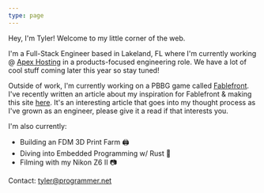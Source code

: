```yaml
---
type: page 
---
```


Hey, I'm Tyler! Welcome to my little corner of the web.

I'm a Full-Stack Engineer based in Lakeland, FL where I'm currently working @ [Apex Hosting](https://apexminecrafthosting.com) in a products-focused engineering role.
We have a lot of cool stuff coming later this year so stay tuned!

Outside of work, I'm currently working on a PBBG game called [Fablefront](https://discord.gg/zkKGwJtEts). I've recently written an article about my inspiration for Fablefront & making this site
[here](/blog/01-coming-full-circle). It's an interesting article that goes into my thought process as I've grown as an engineer, please give it a read if that interests you.

I'm also currently:
- Building an FDM 3D Print Farm :printer:
- Diving into Embedded Programming w/ Rust :crab:
- Filming with my Nikon Z6 II :camera:

Contact: [tyler@programmer.net](mailto:tyler@programmer.net)


